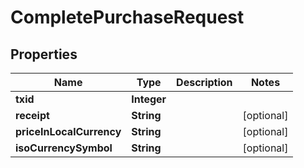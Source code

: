 

# CompletePurchaseRequest


## Properties

| Name | Type | Description | Notes |
|------------ | ------------- | ------------- | -------------|
|**txid** | **Integer** |  |  |
|**receipt** | **String** |  |  [optional] |
|**priceInLocalCurrency** | **String** |  |  [optional] |
|**isoCurrencySymbol** | **String** |  |  [optional] |



